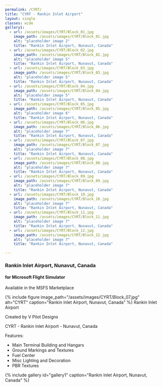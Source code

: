 ```yaml
---
permalink: /CYRT/
title: "CYRT - Rankin Inlet Airport"
layout: single
classes: wide
gallery1:  
  - url: /assets/images/CYRT/Block_01.jpg
    image_path: /assets/images/CYRT/Block_01.jpg
    alt: "placeholder image 2"
    title: "Rankin Inlet Airport, Nunavut, Canada"
  - url: /assets/images/CYRT/Block_02.jpg
    image_path: /assets/images/CYRT/Block_02.jpg
    alt: "placeholder image 5"
    title: "Rankin Inlet Airport, Nunavut, Canada"
  - url: /assets/images/CYRT/Block_03.jpg
    image_path: /assets/images/CYRT/Block_03.jpg
    alt: "placeholder image 5"
    title: "Rankin Inlet Airport, Nunavut, Canada"
  - url: /assets/images/CYRT/Block_04.jpg
    image_path: /assets/images/CYRT/Block_04.jpg
    alt: "placeholder image 5"
    title: "Rankin Inlet Airport, Nunavut, Canada"
  - url: /assets/images/CYRT/Block_05.jpg
    image_path: /assets/images/CYRT/Block_05.jpg
    alt: "placeholder image 6"
    title: "Rankin Inlet Airport, Nunavut, Canada"
  - url: /assets/images/CYRT/Block_06.jpg
    image_path: /assets/images/CYRT/Block_06.jpg
    alt: "placeholder image 7"
    title: "Rankin Inlet Airport, Nunavut, Canada"
  - url: /assets/images/CYRT/Block_07.jpg
    image_path: /assets/images/CYRT/Block_07.jpg
    alt: "placeholder image 7"
    title: "Rankin Inlet Airport, Nunavut, Canada"
  - url: /assets/images/CYRT/Block_08.jpg
    image_path: /assets/images/CYRT/Block_08.jpg
    alt: "placeholder image 7"
    title: "Rankin Inlet Airport, Nunavut, Canada"
  - url: /assets/images/CYRT/Block_09.jpg
    image_path: /assets/images/CYRT/Block_09.jpg
    alt: "placeholder image 7"
    title: "Rankin Inlet Airport, Nunavut, Canada"
  - url: /assets/images/CYRT/Block_10.jpg
    image_path: /assets/images/CYRT/Block_10.jpg
    alt: "placeholder image 7"
    title: "Rankin Inlet Airport, Nunavut, Canada"
  - url: /assets/images/CYRT/Block_11.jpg
    image_path: /assets/images/CYRT/Block_11.jpg
    alt: "placeholder image 7"
    title: "Rankin Inlet Airport, Nunavut, Canada"
  - url: /assets/images/CYRT/Block_12.jpg
    image_path: /assets/images/CYRT/Block_12.jpg
    alt: "placeholder image 7"
    title: "Rankin Inlet Airport, Nunavut, Canada"
    
---
```

### **Rankin Inlet Airport, Nunavut, Canada**
#### **for Microsoft Flight Simulator**  

Available in the MSFS Marketplace  


{% include figure image_path="/assets/images/CYRT/Block_07.jpg" alt="CYRT" caption="Rankin Inlet Airport, Nunavut, Canada" %}
Rankin Inlet Airport


Created by V Pilot Designs

CYRT - Rankin Inlet Airport - Nunavut, Canada

Features:

- Main Terminal Building and Hangars
- Ground Markings and Textures
- Fuel Center
- Misc Lighting and Decoration
- PBR Textures


{% include gallery id="gallery1" caption="Rankin Inlet Airport, Nunavut, Canada" %}

<script data-name="BMC-Widget" src="https://cdnjs.buymeacoffee.com/1.0.0/widget.prod.min.js" data-id="vpilot" data-description="Apoyame comprandome un Café!" data-message="Gracias por descargar. Ahora puedes invitarme a un Café!" data-color="#79D6B5" data-position="Right" data-x_margin="18" data-y_margin="18"></script>

